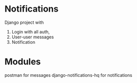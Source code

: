 # Notifications


Django project with

1) Login with all auth, 
2) User-user messages 
3) Notification 

# Modules

postman for messages 
django-notifications-hq for notifications
